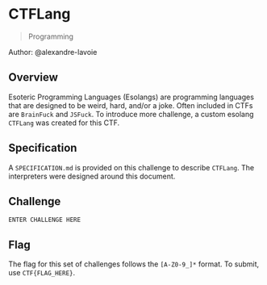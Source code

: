 # CTFLang #

> Programming

Author: @alexandre-lavoie

## Overview

Esoteric Programming Languages (Esolangs) are programming languages that are designed to be weird, hard, and/or a joke. Often included in CTFs are `BrainFuck` and `JSFuck`. To introduce more challenge, a custom esolang `CTFLang` was created for this CTF.

## Specification

A `SPECIFICATION.md` is provided on this challenge to describe `CTFLang`. The interpreters were designed around this document. 

## Challenge

`ENTER CHALLENGE HERE`

## Flag

The flag for this set of challenges follows the `[A-Z0-9_]*` format. To submit, use `CTF{FLAG_HERE}`.
